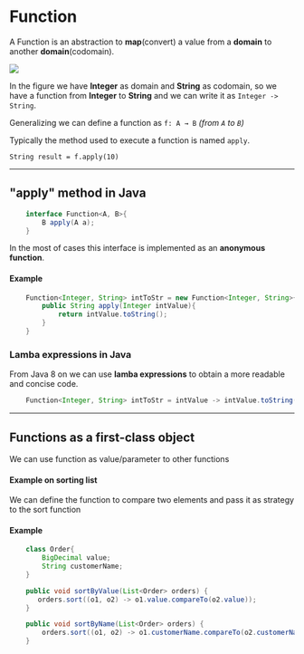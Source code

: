 # Function
A Function is an abstraction to **map**(convert) a value from a **domain** to another **domain**(codomain).

<img class="centered" src="src/main/resources/imgs/function.svg" />

In the figure we have **Integer** as domain and **String** as codomain, so we have a function from **Integer** to **String** 
and we can write it as `Integer -> String`.

Generalizing we can define a function as `f: A → B` _(from `A` to `B`)_

Typically the method used to execute a function is named `apply`. 

`String result = f.apply(10)`

---
## "apply" method in Java

```java
    interface Function<A, B>{
        B apply(A a);
    }
```

In the most of cases this interface is implemented as an **anonymous function**.

#### Example
```java
    Function<Integer, String> intToStr = new Function<Integer, String>{
        public String apply(Integer intValue){
            return intValue.toString();
        }   
    }
```

### Lamba expressions in Java
From Java 8 on we can use **lamba expressions** to obtain a more readable and concise code.

```java
    Function<Integer, String> intToStr = intValue -> intValue.toString();
```

---
## Functions as a first-class object

We can use function as value/parameter to other functions

#### Example on sorting list
We can define the function to compare two elements and pass it as strategy to the sort function

#### Example

```java
    class Order{
        BigDecimal value;
        String customerName;
    }
```

```java
    public void sortByValue(List<Order> orders) {
       orders.sort((o1, o2) -> o1.value.compareTo(o2.value));
    }
```

```java
    public void sortByName(List<Order> orders) {
        orders.sort((o1, o2) -> o1.customerName.compareTo(o2.customerName));
    }
```
